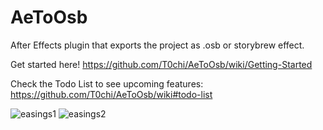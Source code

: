 # AeToOsb
After Effects plugin that exports the project as .osb or storybrew effect.

Get started here! https://github.com/T0chi/AeToOsb/wiki/Getting-Started

Check the Todo List to see upcoming features: https://github.com/T0chi/AeToOsb/wiki#todo-list

![easings1](https://i.imgur.com/fnTvguD.gif)
![easings2](https://i.imgur.com/xdZoXWc.gif)
